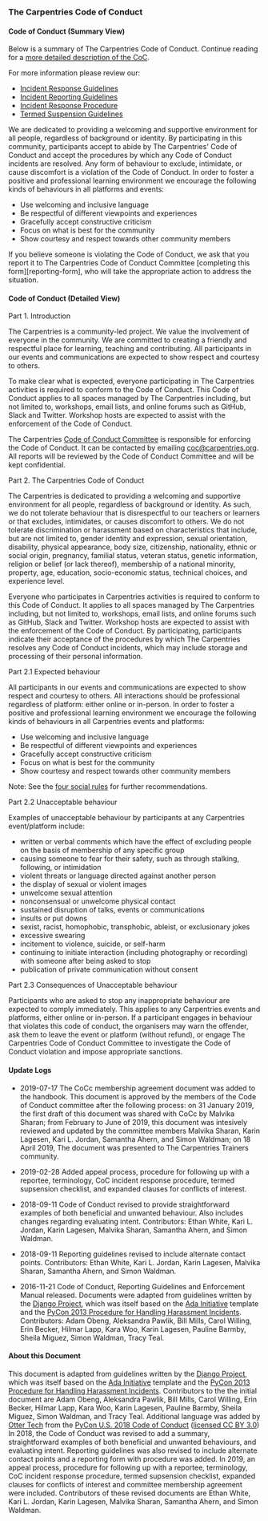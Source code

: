 ### The Carpentries Code of Conduct

#### Code of Conduct (Summary View)

Below is a summary of The Carpentries Code of Conduct. Continue reading for a [more detailed description of the CoC](#code-of-conduct-detailed-view).

For more information please review our:
- [Incident Response Guidelines](incident-response.md)
- [Incident Reporting Guidelines](incident-reporting.md)
- [Incident Response Procedure](enforcement-guidelines.md)
- [Termed Suspension Guidelines](termed-suspension.md)

We are dedicated to providing a welcoming and supportive environment for all people, regardless of background or identity. By participating in this community, participants accept to abide by The Carpentries' Code of Conduct and accept the procedures by which any Code of Conduct incidents are resolved. Any form of behaviour to exclude, intimidate, or cause discomfort is a violation of the Code of Conduct. In order to foster a positive and professional learning environment we encourage the following kinds of behaviours in all platforms and events:

* Use welcoming and inclusive language
* Be respectful of different viewpoints and experiences
* Gracefully accept constructive criticism
* Focus on what is best for the community
* Show courtesy and respect towards other community members

If you believe someone is violating the Code of Conduct, we ask that you report it to The Carpentries Code of Conduct Committee [completing this form][reporting-form], who will take the appropriate action to address the situation.

#### Code of Conduct (Detailed View)

Part 1. Introduction 

The Carpentries is a community-led project. We value the involvement of everyone in the community. We are committed to creating a friendly and respectful place for learning, teaching and contributing. All participants in our events and communications are expected to show respect and courtesy to others.

To make clear what is expected, everyone participating in The Carpentries activities is required to conform to the Code of Conduct. This Code of Conduct applies to all spaces managed by The Carpentries including, but not limited to, workshops, email lists, and online forums such as GitHub, Slack and Twitter. Workshop hosts are expected to assist with the enforcement of the Code of Conduct.  

The Carpentries [Code of Conduct Committee](https://carpentries.org/coc-ctte/) is responsible for enforcing the Code of Conduct. It can be contacted by emailing [coc@carpentries.org](mailto:coc@carpentries.org). 
All reports will be reviewed by the Code of Conduct Committee and will be kept confidential. 
 
Part 2. The Carpentries Code of Conduct

The Carpentries is dedicated to providing a welcoming and supportive environment for all people, regardless of background or identity. As such, we do not tolerate behaviour that is disrespectful to our teachers or learners or that excludes, intimidates, or causes discomfort to others. We do not tolerate discrimination or harassment based on characteristics that include, but are not limited to, gender identity and expression, sexual orientation, disability, physical appearance, body size, citizenship, nationality, ethnic or social origin, pregnancy, familial status, veteran status, genetic information, religion or belief (or lack thereof), membership of a national minority, property, age, education, socio-economic status, technical choices, and experience level. 

Everyone who participates in Carpentries activities is required to conform to this Code of Conduct. It applies to all spaces managed by The Carpentries including, but not limited to, workshops, email lists, and online forums such as GitHub, Slack and Twitter. Workshop hosts are expected to assist with the enforcement of the Code of Conduct. By participating, participants indicate their acceptance of the procedures by which The Carpentries resolves any Code of Conduct incidents, which may include storage and processing of their personal information. 

Part 2.1 Expected behaviour

All participants in our events and communications are expected to show respect and courtesy to others. All interactions should be professional regardless of platform: either online or in-person. In order to foster a positive and professional learning environment we encourage the following kinds of behaviours in all Carpentries events and platforms:

* Use welcoming and inclusive language
* Be respectful of different viewpoints and experiences
* Gracefully accept constructive criticism
* Focus on what is best for the community
* Show courtesy and respect towards other community members

Note: See the [four social rules](https://www.recurse.com/manual#sub-sec-social-rules) for further recommendations.

Part 2.2 Unacceptable behaviour

Examples of unacceptable behaviour by participants at any Carpentries event/platform include:

- written or verbal comments which have the effect of excluding people on the basis of membership of any specific group  
- causing someone to fear for their safety, such as through stalking, following, or intimidation  
- violent threats or language directed against another person
- the display of sexual or violent images  
- unwelcome sexual attention  
- nonconsensual or unwelcome physical contact  
- sustained disruption of talks, events or communications
- insults or put downs  
- sexist, racist, homophobic, transphobic, ableist, or exclusionary jokes
- excessive swearing
- incitement to violence, suicide, or self-harm  
- continuing to initiate interaction (including photography or recording) with someone after being asked to stop  
- publication of private communication without consent  

Part 2.3 Consequences of Unacceptable behaviour

Participants who are asked to stop any inappropriate behaviour are expected to comply immediately. This applies to any Carpentries events and platforms, either online or in-person. If a participant engages in behaviour that violates this code of conduct, the organisers may warn the offender, ask them to leave the event or platform (without refund), or engage The Carpentries Code of Conduct Committee to investigate the Code of Conduct violation and impose appropriate sanctions.

#### Update Logs

- 2019-07-17 The CoCc membership agreement document was added to the handbook. This document is approved by the members of the Code of Conduct committee after the following process: on 31 January 2019, the first draft of this document was shared with CoCc by Malvika Sharan; from February to June of 2019, this document was intesively reviewed and updated by the committee members Malvika Sharan, Karin Lagesen, Kari L. Jordan, Samantha Ahern, and Simon Waldman; on 18 April 2019, The document was presented to The Carpentries Trainers community.

- 2019-02-28 Added appeal process, procedure for following up with a reportee, terminology, CoC incident response procedure, termed supsension checklist, and expanded clauses for conflicts of interest.

- 2018-09-11 Code of Conduct revised to provide straightforward examples of both beneficial and unwanted behaviour. Also includes changes regarding evaluating intent. Contributors: Ethan White, Kari L. Jordan, Karin Lagesen, Malvika Sharan, Samantha Ahern, and Simon Waldman.

- 2018-09-11 Reporting guidelines revised to include alternate contact points. Contributors: Ethan White, Kari L. Jordan, Karin Lagesen, Malvika Sharan, Samantha Ahern, and Simon Waldman.

- 2016-11-21 Code of Conduct, Reporting Guidelines and Enforcement Manual released. Documents were adapted from guidelines written by the [Django Project](https://www.djangoproject.com/conduct/enforcement-manual/), which was itself based on the [Ada Initiative](http://geekfeminism.wikia.com/wiki/Conference_anti-harassment/Responding_to_reports) template and the [PyCon 2013 Procedure for Handling Harassment Incidents](https://us.pycon.org/2013/about/code-of-conduct/harassment-incidents/). Contributors: Adam Obeng, Aleksandra Pawlik, Bill Mills, Carol Willing, Erin Becker, Hilmar Lapp, Kara Woo, Karin Lagesen, Pauline Barmby, Sheila Miguez, Simon Waldman, Tracy Teal. 

#### About this Document

This document is adapted from guidelines written by the [Django Project](https://www.djangoproject.com/conduct/enforcement-manual/), which was itself based on the [Ada Initiative](http://geekfeminism.wikia.com/wiki/Conference_anti-harassment/Responding_to_reports) template and the [PyCon 2013 Procedure for Handling Harassment Incidents](https://us.pycon.org/2013/about/code-of-conduct/harassment-incidents/). Contributors to the the initial document are Adam Obeng, Aleksandra Pawlik, Bill Mills, Carol Willing, Erin Becker, Hilmar Lapp, Kara Woo, Karin Lagesen, Pauline Barmby, Sheila Miguez, Simon Waldman, and Tracy Teal. Additional language was added by [Otter Tech](https://otter.technology) from the [PyCon U.S. 2018 Code of Conduct](https://us.pycon.org/2018/about/code-of-conduct/) ([licensed CC BY 3.0](http://creativecommons.org/licenses/by/3.0/))
In 2018, the Code of Conduct was revised to add a summary, straightforward examples of both beneficial and unwanted behaviours, and evaluating intent. Reporting guidelines was also revised to include alternate contact points and a reporting form with procedure was added. In 2019, an appeal process, procedure for following up with a reportee, terminology, CoC incident response procedure, termed supsension checklist, expanded clauses for conflicts of interest and committee membership agreement were included. Contributors of these revised documents are Ethan White, Kari L. Jordan, Karin Lagesen, Malvika Sharan, Samantha Ahern, and Simon Waldman.

